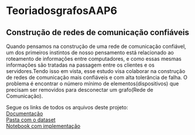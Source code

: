 # TeoriadosgrafosAAP6

## Construção de redes de comunicação confiáveis

Quando pensamos na construção de uma rede de comunicação confiável, um dos primeiros instintos de nosso pensamento está relacionado ao roteamento de informações entre computadores, e como essas mesmas informações são tratadas na passagem entre os clientes e os servidores.Tendo isso em vista, esse estudo visa colaborar na construção de redes de comunicação mais confiáveis e com alta tolerância de falha.
O problema é encontrar o número mínimo de elementos(dispositivos) que precisam ser removidos para desconectar um grafo(Rede de Comunicação).

Segue os links de todos os arquivos deste projeto:<br>
[Documentação](https://docs.google.com/document/d/1KoyJk9nqz7b3PLBKJmSSTWrOmGkZ2H5TWSguRfIG1cQ/edit?usp=sharing)<br>
[Pasta com o dataset](https://drive.google.com/drive/folders/1Va8x6pG678tgE1BDNOlYl1MKeU0bvF-w?usp=sharing)<br>
[Notebook com implementação](https://colab.research.google.com/drive/1eyik1Sn2S7Fn-9_9CtK8urEvQnzewfCL?usp=sharing)
